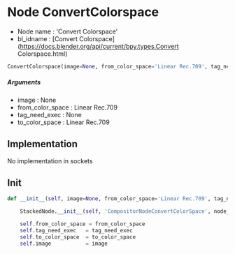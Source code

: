 # Node ConvertColorspace

- Node name : 'Convert Colorspace'
- bl_idname : [Convert Colorspace](https://docs.blender.org/api/current/bpy.types.Convert Colorspace.html)


``` python
ConvertColorspace(image=None, from_color_space='Linear Rec.709', tag_need_exec=None, to_color_space='Linear Rec.709', node_label=None, node_color=None)
```
##### Arguments

- image : None
- from_color_space : Linear Rec.709
- tag_need_exec : None
- to_color_space : Linear Rec.709

## Implementation

No implementation in sockets

## Init

``` python
def __init__(self, image=None, from_color_space='Linear Rec.709', tag_need_exec=None, to_color_space='Linear Rec.709', node_label=None, node_color=None):

    StackedNode.__init__(self, 'CompositorNodeConvertColorSpace', node_label=node_label, node_color=node_color)

    self.from_color_space = from_color_space
    self.tag_need_exec   = tag_need_exec
    self.to_color_space  = to_color_space
    self.image           = image
```
